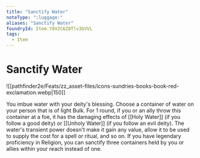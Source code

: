 ```yaml
---
title: "Sanctify Water"
noteType: ":luggage:"
aliases: "Sanctify Water"
foundryId: Item.Y8V2C6Z8Tlv3bVVL
tags:
  - Item
---
```


# Sanctify Water
![[pathfinder2e/Feats/zz_asset-files/icons-sundries-books-book-red-exclamation.webp|150]]

You imbue water with your deity's blessing. Choose a container of water on your person that is of light Bulk. For 1 round, if you or an ally throw this container at a foe, it has the damaging effects of [[Holy Water]] (if you follow a good deity) or [[Unholy Water]] (if you follow an evil deity). The water's transient power doesn't make it gain any value, allow it to be used to supply the cost for a spell or ritual, and so on. If you have legendary proficiency in Religion, you can sanctify three containers held by you or allies within your reach instead of one.
